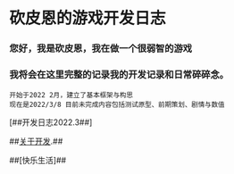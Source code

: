 # **砍皮恩的游戏开发日志**



### 您好，我是砍皮恩，我在做一个很弱智的游戏
### 我将会在这里完整的记录我的开发记录和日常碎碎念。

```
开始于2022 2月，建立了基本框架与构思
现在是2022/3/8 目前未完成内容包括测试原型、前期策划、剧情与数值 
```



[##开发日志2022.3##]

##[关于开发](./aboutdev_20220308.html).##

##[快乐生活]##











